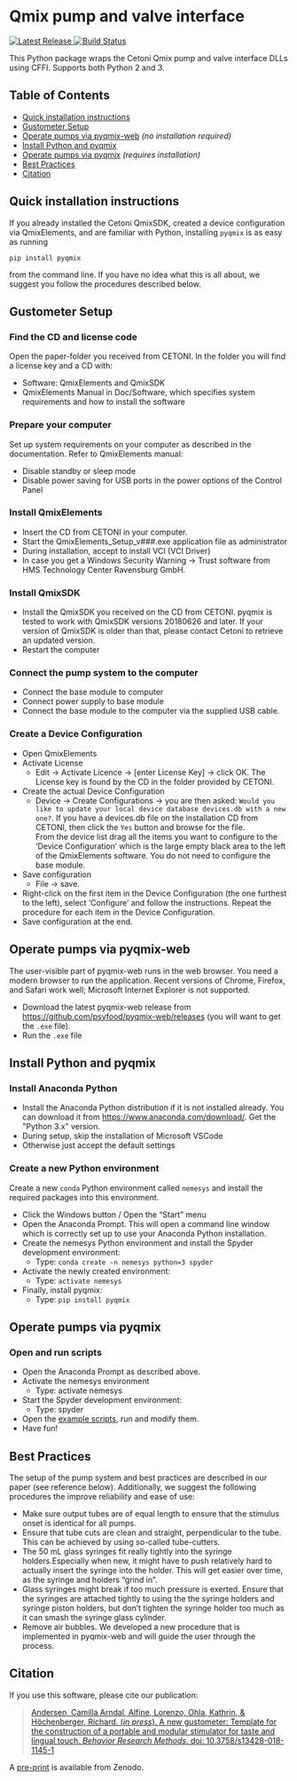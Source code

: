 # Qmix pump and valve interface

<a href="https://pypi.org/project/pyqmix/">
    <img src="https://img.shields.io/pypi/v/pyqmix.svg" alt="Latest Release" />
</a> 
<a href="https://travis-ci.org/psyfood/pyqmix">
    <img src="https://travis-ci.org/psyfood/pyqmix.svg?branch=master" alt="Build Status" />
</a> 

This Python package wraps the Cetoni Qmix pump and valve interface DLLs using
CFFI. Supports both Python 2 and 3.

## Table of Contents

- [Quick installation instructions](#quick-installation-instructions)
- [Gustometer Setup](#gustometer-setup)
- [Operate pumps via pyqmix-web](#operate-pumps-via-pyqmix-web) _(no installation required)_
- [Install Python and pyqmix](#install-python-and-pyqmix)
- [Operate pumps via pyqmix](#operate-pumps-via-pyqmix) _(requires installation)_
- [Best Practices](#best-practices)
- [Citation](#citation)

## Quick installation instructions
If you already installed the Cetoni QmixSDK, created a device configuration via QmixElements, and are familiar with Python, installing `pyqmix` is as easy as running

```
pip install pyqmix
```
from the command line. If you have no idea what this is all about, we suggest you follow the procedures described below.

## Gustometer Setup

### Find the CD and license code
Open the paper-folder you received from CETONI. In the folder you will find a license key and a CD with:
 - Software: QmixElements and QmixSDK
- QmixElements Manual in Doc/Software, which specifies system requirements and how to install the software

### Prepare your computer
Set up system requirements on your computer as described in the documentation. Refer to QmixElements manual:
- Disable standby or sleep mode
- Disable power saving for USB ports in the power options of the Control Panel

### Install QmixElements
- Insert the CD from CETONI in your computer. 
- Start the QmixElements_Setup_v###.exe application file as administrator
- During installation, accept to install VCI (VCI Driver)
- In case you get a Windows Security Warning -> Trust software from HMS Technology Center Ravensburg GmbH. 

### Install QmixSDK
- Install the QmixSDK you received on the CD from CETONI. pyqmix is tested to work with QmixSDK versions 20180626 and later. If your version of QmixSDK is older than that, please contact Cetoni to retrieve an updated version.
- Restart the computer

### Connect the pump system to the computer
- Connect the base module to computer
- Connect power supply to base module
- Connect the base module to the computer via the supplied USB cable.

### Create a Device Configuration
- Open QmixElements
- Activate License
  - Edit -> Activate Licence -> [enter License Key] -> click OK. The License key is found by the CD in the folder provided by CETONI.
- Create the actual Device Configuration
    - Device -> Create Configurations -> you are then asked: `Would you like to update your local device database devices.db with a new one?`. If you have a devices.db file on the installation CD from CETONI, then click the `Yes` button and browse for the file.  
From the device list drag all the items you want to configure to the ‘Device Configuration’ which is the large empty black area to the left of the QmixElements software. You do not need to configure the base module.
- Save configuration
  - File -> save.
- Right-click on the first item in the Device Configuration (the one furthest to the left), select ‘Configure’ and follow the instructions. Repeat the procedure for each item in the Device Configuration. 
- Save configuration at the end. 

## Operate pumps via pyqmix-web
The user-visible part of pyqmix-web runs in the web browser. You need a modern browser to run the application. Recent versions of Chrome, Firefox, and Safari work well; Microsoft Internet Explorer is not supported.

- Download the latest pyqmix-web release from https://github.com/psyfood/pyqmix-web/releases (you will want to get the `.exe` file).
- Run the `.exe` file

## Install Python and pyqmix
### Install Anaconda Python
- Install the Anaconda Python distribution if it is not installed already. You can download it from https://www.anaconda.com/download/. Get the "Python 3.x" version.
- During setup, skip the installation of Microsoft VSCode
- Otherwise just accept the default settings

### Create a new Python environment
Create a new `conda` Python environment called `nemesys` and install the required packages into this environment.
- Click the Windows button / Open the “Start” menu
- Open the Anaconda Prompt. This will open a command line window which is correctly set up to use your Anaconda Python installation.
- Create the nemesys Python environment and install the Spyder development environment:
  - Type: `conda create -n nemesys python=3 spyder`
- Activate the newly created environment:
  - Type: `activate nemesys`
- Finally, install pyqmix:
  - Type: `pip install pyqmix`


## Operate pumps via pyqmix
### Open and run scripts
- Open the Anaconda Prompt as described above.
- Activate the nemesys environment
  - Type: activate nemesys
- Start the Spyder development environment:
  - Type: spyder
- Open the [example scripts](https://github.com/psyfood/pyqmix/tree/master/pyqmix/examples), run and modify them.
- Have fun!

## Best Practices

The setup of the pump system and best practices are described in our paper (see reference below).
Additionally, we suggest the following procedures the improve reliability and ease of use:

- Make sure output tubes are of equal length to ensure that the stimulus onset is identical for all pumps.
- Ensure that tube cuts are clean and straight, perpendicular to the tube. This can be achieved by using so-called tube-cutters. 
- The 50 mL glass syringes fit really tightly into the syringe holders.Especially when new, it might have to push relatively hard to actually insert the syringe into the holder. This will get easier over time, as the syringe and holders “grind in”.
- Glass syringes might break if too much pressure is exerted. Ensure that the syringes are attached tightly to using the the syringe holders and syringe piston holders, but don’t tighten the syringe holder too much as it can smash the syringe glass cylinder.
- Remove air bubbles. We developed a new procedure that is implemented in pyqmix-web and will guide the user through the process.

## Citation

If you use this software, please cite our publication:

>   [Andersen, Camilla Arndal, Alfine, Lorenzo, Ohla, Kathrin, & Höchenberger, Richard. (_in press_). A new gustometer: Template for the construction of a portable and modular stimulator for taste and lingual touch. _Behavior Research Methods_. doi: 10.3758/s13428-018-1145-1](https://doi.org/10.3758/s13428-018-1145-1)

A [pre-print]( http://doi.org/10.5281/zenodo.1456663) is available from Zenodo.

